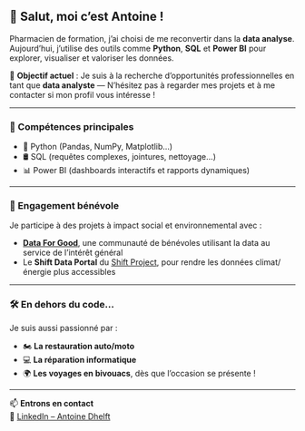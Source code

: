## 👋 Salut, moi c’est Antoine !

Pharmacien de formation, j’ai choisi de me reconvertir dans la **data analyse**. Aujourd’hui, j’utilise des outils comme **Python**, **SQL** et **Power BI** pour explorer, visualiser et valoriser les données.

🎯 **Objectif actuel** : Je suis à la recherche d’opportunités professionnelles en tant que **data analyste** — N’hésitez pas à regarder mes projets et à me contacter si mon profil vous intéresse !

---

### 🔧 Compétences principales
- 🐍 Python (Pandas, NumPy, Matplotlib…)
- 🛢️ SQL (requêtes complexes, jointures, nettoyage…)
- 📊 Power BI (dashboards interactifs et rapports dynamiques)

---

### 🤝 Engagement bénévole
Je participe à des projets à impact social et environnemental avec :
- [**Data For Good**](https://dataforgood.fr), une communauté de bénévoles utilisant la data au service de l’intérêt général
- Le **Shift Data Portal** du [Shift Project](https://theshiftproject.org), pour rendre les données climat/énergie plus accessibles

---

### 🛠️ En dehors du code…
Je suis aussi passionné par :
- 🏍️ **La restauration auto/moto**
- 💻 **La réparation informatique**
- 🌍 **Les voyages en bivouacs**, dès que l’occasion se présente !

---

📫 **Entrons en contact**  
🔗 [LinkedIn – Antoine Dhelft](https://www.linkedin.com/in/dhelftantoine)
